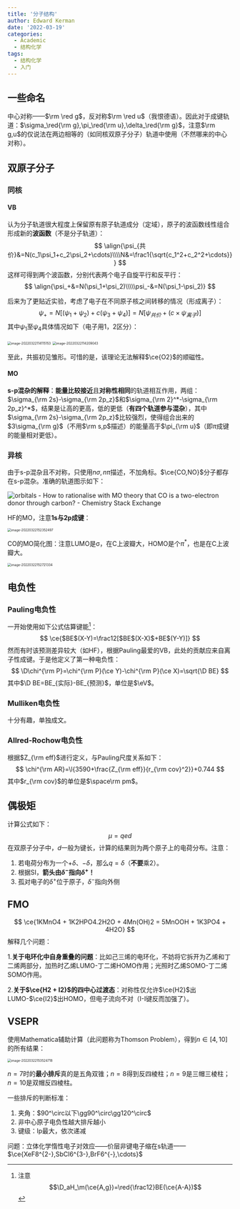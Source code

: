 ```yaml
---
title: '分子结构'
author: Edward Kerman
date: '2022-03-19'
categories:
  - Academic
  - 结构化学
tags:
  - 结构化学
  - 入门
---
```

<!-- \(
  \def\d{{\mathrm d}}
	\def\B{{\mathrm B}}
	\def\A{{\mathrm A}}
	\def\m{{\mathrm m}}
	\def\align #1{{\begin{align*} #1 \end{align*}}}
	\def\f #1#2{{\frac{\partial  #1}{\partial  #2}}}
	\def\l #1{{\left( #1\right)}}
	\def\red #1{{\color{red}{ #1}}}
	\def\green #1{{\color{green}{ #1}}}
	\def\blue #1{{\color{blue}{ #1}}}
	\def\bm #1{{\boldsymbol{ #1}}}
\) -->

## 一些命名

中心对称——$\rm \red g$，反对称$\rm \red u$（我恨德语）。因此对于成键轨道：$\sigma_\red{\rm g},\pi_\red{\rm u},\delta_\red{\rm g}$，注意$\rm g,u$的仅说法在两边相等的（如同核双原子分子）轨道中使用（不然哪来的中心对称）。

## 双原子分子

### 同核

#### VB

认为分子轨道很大程度上保留原有原子轨道成分（定域），原子的波函数线性组合形成新的**波函数**（不是分子轨道）：
$$
\align{\psi_{共价}&=N(c_1\psi_1+c_2\psi_2+\cdots)\\\\N&=\frac1{\sqrt{c_1^2+c_2^2+\cdots}}}
$$
这样可得到两个波函数，分别代表两个电子自旋平行和反平行：
$$
\align{\psi_+&=N(\psi_1+\psi_2)\\\\\psi_-&=N(\psi_1-\psi_2)}
$$

后来为了更贴近实验，考虑了电子在不同原子核之间转移的情况（形成离子）：
$$
\psi_+=N[(\psi_1+\psi_2)+c(\psi_3+\psi_4)]=N[\psi_{共价}+(c\times\psi_{离子})]
$$
其中$\psi_1$至$\psi_4$具体情况如下（电子用1，2区分）：

<img src="https://tva1.sinaimg.cn/large/e6c9d24ely1h0iie8c0gkj20wk02aaa6.jpg" alt="image-20220322114115153" style="zoom:50%;" />

<img src="https://tva1.sinaimg.cn/large/e6c9d24ely1h0iif5y9rsj20r402qq2t.jpg" alt="image-20220322114209043" style="zoom:50%;" />

至此，共振初见雏形。可惜的是，该理论无法解释$\ce{O2}$的顺磁性。

#### MO

**s-p混杂的解释**：**能量比较接近**且**对称性相同**的轨道相互作用，两组：$\sigma_{\rm 2s}-\sigma_{\rm 2p_z}$和$\sigma_{\rm 2}^*-\sigma_{\rm 2p_z}^*$，结果是让高的更高，低的更低（<b>有四个轨道参与混杂</b>），其中$\sigma_{\rm 2s}-\sigma_{\rm 2p_z}$比较强烈，使得组合出来的$3\sigma_{\rm g}$（不用$\rm s,p$描述）的能量高于$\pi_{\rm u}$（即$\pi$成键的能量相对更低）。

### 异核

由于s-p混杂且不对称，只使用$n\sigma,n\pi$描述，不加角标。$\ce{CO,NO}$分子都存在s-p混杂。准确的轨道图示如下：

![orbitals - How to rationalise with MO theory that CO is a two-electron  donor through carbon? - Chemistry Stack Exchange](https://tva1.sinaimg.cn/large/e6c9d24ely1h0f033mjmij20bk0amdgc.jpg)

HF的MO，注意**1s与2p成键**：

<img src="https://tva1.sinaimg.cn/large/e6c9d24ely1h0iotvc5fkj20lo0h4dge.jpg" alt="image-20220322152352497" style="zoom: 50%;" />

CO的MO简化图：注意LUMO是σ，在C上波瓣大，HOMO是个$\pi^*$，也是在C上波瓣大。

<img src="https://tva1.sinaimg.cn/large/e6c9d24ely1h0ioxi2ubyj20wb0u0dhw.jpg" alt="image-20220322152721334" style="zoom:50%;" />

## 电负性

### Pauling电负性

一开始使用如下公式估算键能[^1]：
$$
\ce{$BE$(X-Y)=\frac12[$BE$(X-X)$+BE$(Y-Y)]}
$$
然而有时该预测差异较大（如HF），根据Pauling最爱的VB，此处的贡献应来自离子性成键。于是他定义了第一种电负性：
$$
\D\chi^{\rm P}=\chi^{\rm P}(\ce Y)-\chi^{\rm P}(\ce X)=\sqrt{\D BE}
$$
其中$\D BE=BE_{实际}-BE_{预测}$，单位是$\eV$。

[^1]: 注意$$\D_aH_\m(\ce{A,g})=\red{\frac12}BE(\ce{A-A})$$

### Mulliken电负性

十分有趣，单独成文。

### Allred-Rochow电负性

根据$Z_{\rm eff}$进行定义，与Pauling尺度关系如下：
$$
\chi^{\rm AR}=\l{3590+\frac{Z_{\rm eff}}{r_{\rm cov}^2}}+0.744
$$
其中$r_{\rm cov}$的单位是$\space\rm pm$。

## 偶极矩

计算公式如下：
$$
\mu=qed
$$
在双原子分子中，$d$一般为键长，计算的结果则为两个原子上的电荷分布。注意：

1. 若电荷分布为一个$+\delta$、$-\delta$，那么$q=\delta$（**不要**乘2）。
2. 根据SI，**箭头由$\delta^-$指向$\delta^+$！**
3. 孤对电子的$\delta^+$位于原子，$\delta^-$指向外侧

## FMO

$$
\ce{1KMnO4 + 1K2HPO4.2H2O + 4Mn(OH)2 = 5MnOOH + 1K3PO4 + 4H2O}
$$
解释几个问题：

1.**关于电环化中自身重叠的问题**：比如己三烯的电环化，不妨将它拆开为乙烯和丁二烯两部分，加热时乙烯LUMO-丁二烯HOMO作用；光照时乙烯SOMO-丁二烯SOMO作用。

2.**关于$\ce{H2 + I2}$的四中心过渡态**：对称性仅允许$\ce{H2}$出LUMO-$\ce{I2}$出HOMO，但电子流向不对（I-I键反而加强了）。

## VSEPR

使用Mathematica辅助计算（此问题称为Thomson Problem），得到$n\in[4,10]$的所有结果：

<img src="https://tva1.sinaimg.cn/large/e6c9d24ely1h0ip5vms3lj20us0u0dip.jpg" alt="image-20220322153524718" style="zoom:50%;" />

$n=7$时的**最小排斥**真的是五角双锥；$n=8$得到反四棱柱；$n=9$是三帽三棱柱；$n=10$是双帽反四棱柱。

一些排斥的判断标准：
1. 夹角：$90^\circ以下\gg90^\circ\gg120^\circ$
2. 非中心原子电负性越大排斥越小
3. 键级：lp最大，依次递减

问题：立体化学惰性电子对效应——价层非键电子缩在s轨道——$\ce{XeF8^{2-},SbCl6^{3-},BrF6^{-},\cdots}$